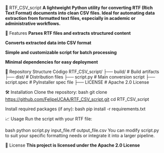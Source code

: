 📝 RTF_CSV_script
**A lightweight Python utility for converting RTF (Rich Text Format) documents into clean CSV files. Ideal for automating data extraction from formatted text files, especially in academic or administrative workflows.**

🚀 Features
**Parses RTF files and extracts structured content**

**Converts extracted data into CSV format**

**Simple and customizable script for batch processing**

**Minimal dependencies for easy deployment**

📂 Repository Structure
Código
RTF_CSV_script/
├── build/           # Build artifacts
├── dist/            # Distribution files
├── script.py        # Main conversion script
├── script.spec      # PyInstaller spec file
├── LICENSE          # Apache 2.0 License

🛠️ Installation
Clone the repository:
bash
git clone https://github.com/FelipeUCAA/RTF_CSV_script.git
cd RTF_CSV_script

Install required packages (if any):
bash
pip install -r requirements.txt

📈 Usage
Run the script with your RTF file:

bash
python script.py input_file.rtf output_file.csv
You can modify script.py to suit your specific formatting needs or integrate it into a larger pipeline.

📄 License
**This project is licensed under the Apache 2.0 License**

